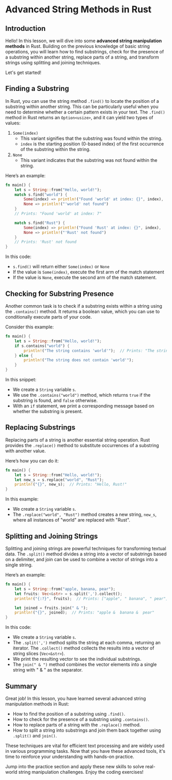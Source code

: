 # Advanced String Methods in Rust

## Introduction
Hello! In this lesson, we will dive into some **advanced string manipulation methods** in Rust. Building on the previous knowledge of basic string operations, you will learn how to find substrings, check for the presence of a substring within another string, replace parts of a string, and transform strings using splitting and joining techniques.

Let's get started!

## Finding a Substring
In Rust, you can use the string method `.find()` to locate the position of a substring within another string. This can be particularly useful when you need to determine whether a certain pattern exists in your text. The `.find()` method in Rust returns an `Option<usize>`, and it can yield two types of values:

1. `Some(index)`
    * This variant signifies that the substring was found within the string.
    * `index` is the starting position (0-based index) of the first occurrence of the substring within the string.
2. `None`
    * This variant indicates that the substring was not found within the string.

Here’s an example:
```Rust
fn main() {
    let s = String::from("Hello, world!");
    match s.find("world") {
        Some(index) => println!("Found 'world' at index: {}", index),
        None => println!("'world' not found")
    }
    // Prints: "Found 'world' at index: 7"

    match s.find("Rust") {
        Some(index) => println!("Found 'Rust' at index: {}", index),
        None => println!("'Rust' not found")
    }
    // Prints: 'Rust' not found
}
```
In this code:
* `s.find()` will return either `Some(index)` or `None`
* If the value is `Some(index)`, execute the first arm of the match statement
* If the value is `None`, execute the second arm of the match statement.

## Checking for Substring Presence
Another common task is to check if a substring exists within a string using the `.contains()` method. It returns a boolean value, which you can use to conditionally execute parts of your code.

Consider this example:

```Rust
fn main() {
    let s = String::from("Hello, world!");
    if s.contains("world") {
        println!("The string contains 'world'");  // Prints: "The string contains 'world'"
    } else {
        println!("The string does not contain 'world'");
    }
}
```

In this snippet:

* We create a `String` variable `s`.
* We use the `.contains("world")` method, which returns `true` if the substring is found, and `false` otherwise.
* With an `if` statement, we print a corresponding message based on whether the substring is present.

## Replacing Substrings
Replacing parts of a string is another essential string operation. Rust provides the `.replace()` method to substitute occurrences of a substring with another value.

Here’s how you can do it:

```Rust
fn main() {
    let s = String::from("Hello, world!");
    let new_s = s.replace("world", "Rust");
    println!("{}", new_s);  // Prints: "Hello, Rust!"
}
```

In this example:
* We create a `String` variable `s`.
* The `.replace("world", "Rust")` method creates a new string, `new_s`, where all instances of "world" are replaced with "Rust".

## Splitting and Joining Strings
Splitting and joining strings are powerful techniques for transforming textual data. The `.split()` method divides a string into a vector of substrings based on a delimiter, and join can be used to combine a vector of strings into a single string.

Here’s an example:

```Rust
fn main() {
    let s = String::from("apple, banana, pear");
    let fruits: Vec<&str> = s.split(',').collect();
    println!("{:?}", fruits);  // Prints: ["apple", " banana", " pear"]

    let joined = fruits.join(" & ");
    println!("{}", joined);  // Prints: "apple &  banana &  pear"
}
```

In this code:

* We create a `String` variable `s`.
* The `.split(',')` method splits the string at each comma, returning an iterator. The `.collect()` method collects the results into a vector of string slices (`Vec<&str>`).
* We print the resulting vector to see the individual substrings.
* The `join(" & ")` method combines the vector elements into a single string with " & " as the separator.

## Summary
Great job! In this lesson, you have learned several advanced string manipulation methods in Rust:

* How to find the position of a substring using `.find()`.
* How to check for the presence of a substring using `.contains()`.
* How to replace parts of a string with the `.replace()` method.
* How to split a string into substrings and join them back together using `.split()` and `join()`.

These techniques are vital for efficient text processing and are widely used in various programming tasks. Now that you have these advanced tools, it's time to reinforce your understanding with hands-on practice.

Jump into the practice section and apply these new skills to solve real-world string manipulation challenges. Enjoy the coding exercises!
